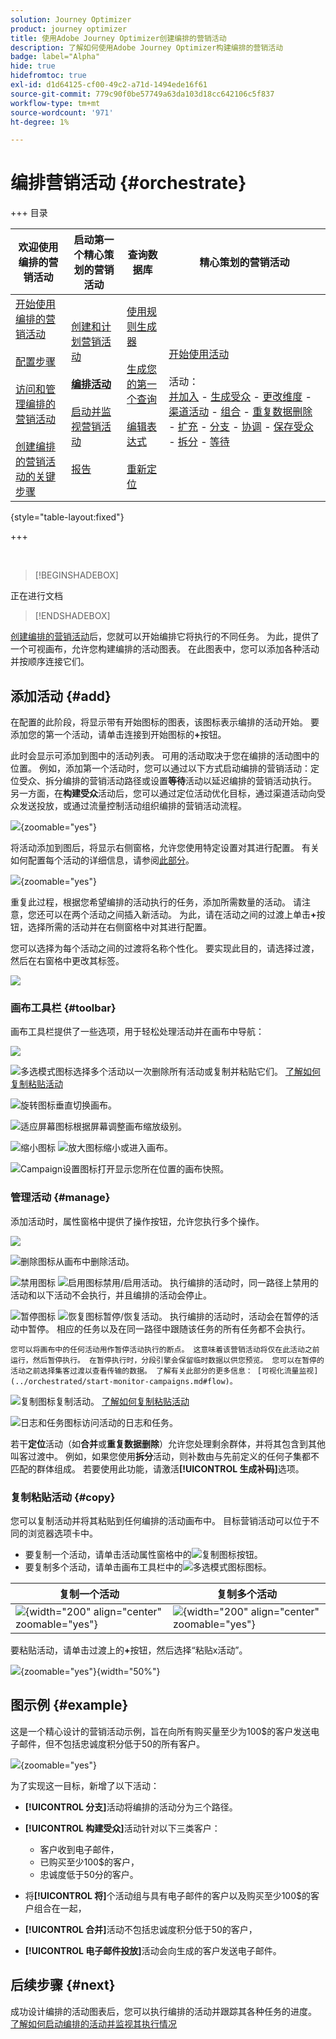 ```yaml
---
solution: Journey Optimizer
product: journey optimizer
title: 使用Adobe Journey Optimizer创建编排的营销活动
description: 了解如何使用Adobe Journey Optimizer构建编排的营销活动
badge: label="Alpha"
hide: true
hidefromtoc: true
exl-id: d1d64125-cf00-49c2-a71d-1494ede16f61
source-git-commit: 779c90f0be57749a63da103d18cc642106c5f837
workflow-type: tm+mt
source-wordcount: '971'
ht-degree: 1%

---
```


# 编排营销活动 {#orchestrate}

+++ 目录

| 欢迎使用编排的营销活动 | 启动第一个精心策划的营销活动 | 查询数据库 | 精心策划的营销活动 |
|---|---|---|---|
| [开始使用编排的营销活动](gs-orchestrated-campaigns.md)<br/><br/>[配置步骤](configuration-steps.md)<br/><br/>[访问和管理编排的营销活动](access-manage-orchestrated-campaigns.md)<br/><br/>[创建编排的营销活动的关键步骤](gs-campaign-creation.md) | [创建和计划营销活动](create-orchestrated-campaign.md)<br/><br/><b>[编排活动](orchestrate-activities.md)</b><br/><br/>[启动并监视营销活动](start-monitor-campaigns.md)<br/><br/>[报告](reporting-campaigns.md) | [使用规则生成器](orchestrated-rule-builder.md)<br/><br/>[生成您的第一个查询](build-query.md)<br/><br/>[编辑表达式](edit-expressions.md)<br/><br/>[重新定位](retarget.md) | [开始使用活动](activities/about-activities.md)<br/><br/>活动：<br/>[并加入](activities/and-join.md) - [生成受众](activities/build-audience.md) - [更改维度](activities/change-dimension.md) - [渠道活动](activities/channels.md) - [组合](activities/combine.md) - [重复数据删除](activities/deduplication.md) - [扩充](activities/enrichment.md) - [分支](activities/fork.md) - [协调](activities/reconciliation.md) - [保存受众](activities/save-audience.md) - [拆分](activities/split.md) - [等待](activities/wait.md) |

{style="table-layout:fixed"}

+++

<br/>

>[!BEGINSHADEBOX]

正在进行文档

>[!ENDSHADEBOX]

[创建编排的营销活动](gs-campaign-creation.md)后，您就可以开始编排它将执行的不同任务。 为此，提供了一个可视画布，允许您构建编排的活动图表。 在此图表中，您可以添加各种活动并按顺序连接它们。

## 添加活动 {#add}

在配置的此阶段，将显示带有开始图标的图表，该图标表示编排的活动开始。 要添加您的第一个活动，请单击连接到开始图标的&#x200B;**+**&#x200B;按钮。

此时会显示可添加到图中的活动列表。 可用的活动取决于您在编排的活动图中的位置。 例如，添加第一个活动时，您可以通过以下方式启动编排的营销活动：定位受众、拆分编排的营销活动路径或设置&#x200B;**等待**&#x200B;活动以延迟编排的营销活动执行。 另一方面，在&#x200B;**构建受众**&#x200B;活动后，您可以通过定位活动优化目标，通过渠道活动向受众发送投放，或通过流量控制活动组织编排的营销活动流程。

![](assets/orchestrated-start.png){zoomable="yes"}

将活动添加到图后，将显示右侧窗格，允许您使用特定设置对其进行配置。 有关如何配置每个活动的详细信息，请参阅[此部分](activities/about-activities.md)。

![](assets/orchestrated-configure-activities.png){zoomable="yes"}

重复此过程，根据您希望编排的活动执行的任务，添加所需数量的活动。 请注意，您还可以在两个活动之间插入新活动。 为此，请在活动之间的过渡上单击&#x200B;**+**&#x200B;按钮，选择所需的活动并在右侧窗格中对其进行配置。

您可以选择为每个活动之间的过渡将名称个性化。 要实现此目的，请选择过渡，然后在右窗格中更改其标签。

![](assets/canvas-transition.png)

### 画布工具栏 {#toolbar}

画布工具栏提供了一些选项，用于轻松处理活动并在画布中导航：

![](assets/orchestrated-toolbar.png)

![多选模式图标](assets/do-not-localize/canvas-multiple.svg)选择多个活动以一次删除所有活动或复制并粘贴它们。 [了解如何复制粘贴活动](#copy)

![旋转图标](assets/do-not-localize/canvas-rotate.svg)垂直切换画布。

![适应屏幕图标](assets/do-not-localize/canvas-fit.svg)根据屏幕调整画布缩放级别。

![缩小图标](assets/do-not-localize/canvas-zoomout.svg) ![放大图标](assets/do-not-localize/canvas-zoomin.svg)缩小或进入画布。

![Campaign设置图标](assets/do-not-localize/canvas-map.svg)打开显示您所在位置的画布快照。

### 管理活动 {#manage}

添加活动时，属性窗格中提供了操作按钮，允许您执行多个操作。

![](assets/activity-action.png)

![删除图标](assets/do-not-localize/activity-delete.svg)从画布中删除活动。

![禁用图标](assets/do-not-localize/activity-disable.svg) ![启用图标](assets/do-not-localize/activity-enable.svg)禁用/启用活动。 执行编排的活动时，同一路径上禁用的活动和以下活动不会执行，并且编排的活动会停止。

![暂停图标](assets/do-not-localize/activity-pause.svg) ![恢复图标](assets/do-not-localize/activity-resume.svg)暂停/恢复活动。 执行编排的活动时，活动会在暂停的活动中暂停。 相应的任务以及在同一路径中跟随该任务的所有任务都不会执行。

    您可以将画布中的任何活动用作暂停活动执行的断点。 这意味着该营销活动将仅在此活动之前运行，然后暂停执行。 在暂停执行时，分段引擎会保留临时数据以供您预览。 您可以在暂停的活动之前选择集客过渡以查看传输的数据。 了解有关此部分的更多信息： [可视化流量监视](../orchestrated/start-monitor-campaigns.md#flow)。

![复制图标](assets/do-not-localize/activity-copy.svg)复制活动。 [了解如何复制粘贴活动](#copy)

![日志和任务图标](assets/do-not-localize/activity-logs.svg)访问活动的日志和任务。

若干&#x200B;**定位**&#x200B;活动（如&#x200B;**合并**&#x200B;或&#x200B;**重复数据删除**）允许您处理剩余群体，并将其包含到其他叫客过渡中。 例如，如果您使用&#x200B;**拆分**&#x200B;活动，则补数由与先前定义的任何子集都不匹配的群体组成。 若要使用此功能，请激活&#x200B;**[!UICONTROL 生成补码]**&#x200B;选项。

### 复制粘贴活动 {#copy}

您可以复制活动并将其粘贴到任何编排的活动画布中。 目标营销活动可以位于不同的浏览器选项卡中。

* 要复制一个活动，请单击活动属性窗格中的![复制图标](assets/do-not-localize/activity-copy.svg)按钮。
* 要复制多个活动，请单击画布工具栏中的![多选模式图标](assets/do-not-localize/canvas-multiple.svg)图标。

| 复制一个活动 | 复制多个活动 |
|  ---  |  ---  |
| ![](assets/orchestrated-copy-1.png){width="200" align="center" zoomable="yes"} | ![](assets/orchestrated-copy-2.png){width="200" align="center" zoomable="yes"} |

要粘贴活动，请单击过渡上的&#x200B;**+**&#x200B;按钮，然后选择“粘贴x活动”。

![](assets/orchestrated-copy-3.png){zoomable="yes"}{width="50%"}

## 图示例 {#example}

这是一个精心设计的营销活动示例，旨在向所有购买量至少为100$的客户发送电子邮件，但不包括忠诚度积分低于50的所有客户。

![](assets/canvas-example-diagram.png){zoomable="yes"}

为了实现这一目标，新增了以下活动：

* **[!UICONTROL 分支]**&#x200B;活动将编排的活动分为三个路径。
* **[!UICONTROL 构建受众]**&#x200B;活动针对以下三类客户：

   * 客户收到电子邮件，
   * 已购买至少100$的客户，
   * 忠诚度低于50分的客户。

* 将&#x200B;**[!UICONTROL 将]**&#x200B;个活动组与具有电子邮件的客户以及购买至少100$的客户组合在一起，
* **[!UICONTROL 合并]**&#x200B;活动不包括忠诚度积分低于50的客户，
* **[!UICONTROL 电子邮件投放]**&#x200B;活动会向生成的客户发送电子邮件。

## 后续步骤 {#next}

成功设计编排的活动图表后，您可以执行编排的活动并跟踪其各种任务的进度。 [了解如何启动编排的活动并监视其执行情况](start-monitor-campaigns.md)
